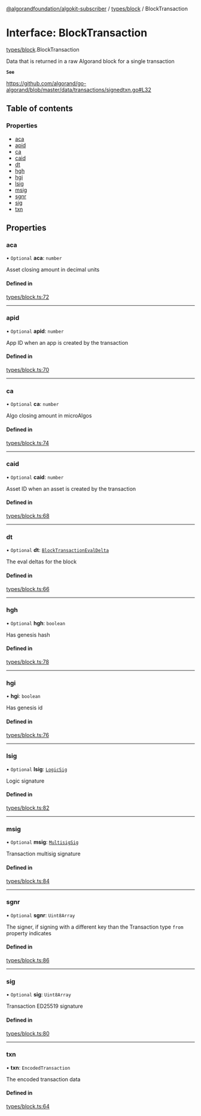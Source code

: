 [@algorandfoundation/algokit-subscriber](../README.md) / [types/block](../modules/types_block.md) / BlockTransaction

# Interface: BlockTransaction

[types/block](../modules/types_block.md).BlockTransaction

Data that is returned in a raw Algorand block for a single transaction

**`See`**

https://github.com/algorand/go-algorand/blob/master/data/transactions/signedtxn.go#L32

## Table of contents

### Properties

- [aca](types_block.BlockTransaction.md#aca)
- [apid](types_block.BlockTransaction.md#apid)
- [ca](types_block.BlockTransaction.md#ca)
- [caid](types_block.BlockTransaction.md#caid)
- [dt](types_block.BlockTransaction.md#dt)
- [hgh](types_block.BlockTransaction.md#hgh)
- [hgi](types_block.BlockTransaction.md#hgi)
- [lsig](types_block.BlockTransaction.md#lsig)
- [msig](types_block.BlockTransaction.md#msig)
- [sgnr](types_block.BlockTransaction.md#sgnr)
- [sig](types_block.BlockTransaction.md#sig)
- [txn](types_block.BlockTransaction.md#txn)

## Properties

### aca

• `Optional` **aca**: `number`

Asset closing amount in decimal units

#### Defined in

[types/block.ts:72](https://github.com/algorandfoundation/algokit-subscriber-ts/blob/main/src/types/block.ts#L72)

___

### apid

• `Optional` **apid**: `number`

App ID when an app is created by the transaction

#### Defined in

[types/block.ts:70](https://github.com/algorandfoundation/algokit-subscriber-ts/blob/main/src/types/block.ts#L70)

___

### ca

• `Optional` **ca**: `number`

Algo closing amount in microAlgos

#### Defined in

[types/block.ts:74](https://github.com/algorandfoundation/algokit-subscriber-ts/blob/main/src/types/block.ts#L74)

___

### caid

• `Optional` **caid**: `number`

Asset ID when an asset is created by the transaction

#### Defined in

[types/block.ts:68](https://github.com/algorandfoundation/algokit-subscriber-ts/blob/main/src/types/block.ts#L68)

___

### dt

• `Optional` **dt**: [`BlockTransactionEvalDelta`](types_block.BlockTransactionEvalDelta.md)

The eval deltas for the block

#### Defined in

[types/block.ts:66](https://github.com/algorandfoundation/algokit-subscriber-ts/blob/main/src/types/block.ts#L66)

___

### hgh

• `Optional` **hgh**: `boolean`

Has genesis hash

#### Defined in

[types/block.ts:78](https://github.com/algorandfoundation/algokit-subscriber-ts/blob/main/src/types/block.ts#L78)

___

### hgi

• **hgi**: `boolean`

Has genesis id

#### Defined in

[types/block.ts:76](https://github.com/algorandfoundation/algokit-subscriber-ts/blob/main/src/types/block.ts#L76)

___

### lsig

• `Optional` **lsig**: [`LogicSig`](types_block.LogicSig.md)

Logic signature

#### Defined in

[types/block.ts:82](https://github.com/algorandfoundation/algokit-subscriber-ts/blob/main/src/types/block.ts#L82)

___

### msig

• `Optional` **msig**: [`MultisigSig`](types_block.MultisigSig.md)

Transaction multisig signature

#### Defined in

[types/block.ts:84](https://github.com/algorandfoundation/algokit-subscriber-ts/blob/main/src/types/block.ts#L84)

___

### sgnr

• `Optional` **sgnr**: `Uint8Array`

The signer, if signing with a different key than the Transaction type `from` property indicates

#### Defined in

[types/block.ts:86](https://github.com/algorandfoundation/algokit-subscriber-ts/blob/main/src/types/block.ts#L86)

___

### sig

• `Optional` **sig**: `Uint8Array`

Transaction ED25519 signature

#### Defined in

[types/block.ts:80](https://github.com/algorandfoundation/algokit-subscriber-ts/blob/main/src/types/block.ts#L80)

___

### txn

• **txn**: `EncodedTransaction`

The encoded transaction data

#### Defined in

[types/block.ts:64](https://github.com/algorandfoundation/algokit-subscriber-ts/blob/main/src/types/block.ts#L64)
